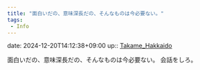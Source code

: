```yaml
---
title: "面白いだの、意味深長だの、そんなものは今必要ない。"
tags:
 - Info
---
```


date: 2024-12-20T14:12:38+09:00
up:: [Takame_Hakkaido](../Bar/Novel/Nacaria/Takame_Hakkaido.md)

面白いだの、意味深長だの、そんなものは今必要ない。
会話をしろ。